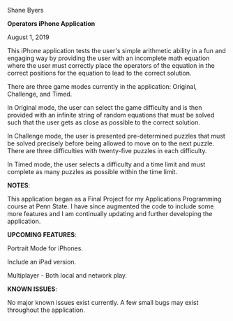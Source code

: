 Shane Byers

<b>Operators iPhone Application</b>

August 1, 2019

This iPhone application tests the user's simple arithmetic ability in a fun and engaging way by providing the user with an incomplete math equation where the user must correctly place the operators of the equation in the correct positions for the equation to lead to the correct solution.

There are three game modes currently in the application: Original, Challenge, and Timed. 

In Original mode, the user can select the game difficulty and is then provided with an infinite string of random equations that must be solved such that the user gets as close as possible to the correct solution.

In Challenge mode, the user is presented pre-determined puzzles that must be solved precisely before being allowed to move on to the next puzzle. There are three difficulties with twenty-five puzzles in each difficulty.

In Timed mode, the user selects a difficulty and a time limit and must complete as many puzzles as possible within the time limit.

<b>NOTES</b>:

This application began as a Final Project for my Applications Programming course at Penn State. I have since augmented the code to include some more features and I am continually updating and further developing the application.

<b>UPCOMING FEATURES</b>:

Portrait Mode for iPhones.

Include an iPad version.

Multiplayer - Both local and network play.

<b>KNOWN ISSUES</b>:

No major known issues exist currently. A few small bugs may exist throughout the application.
